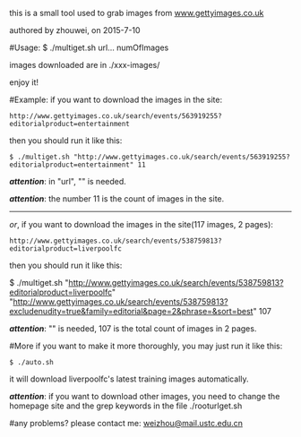 this is a small tool used to grab images from www.gettyimages.co.uk

authored by zhouwei, on 2015-7-10


#Usage:
    $ ./multiget.sh url… numOfImages

images downloaded are in ./xxx-images/

enjoy it!


#Example:
if you want to download the images in the site:

    http://www.gettyimages.co.uk/search/events/563919255?editorialproduct=entertainment

then you should run it like this:

    $ ./multiget.sh "http://www.gettyimages.co.uk/search/events/563919255?editorialproduct=entertainment" 11

***attention***: in "url", "" is needed.

***attention***: the number 11 is the count of images in the site.

*************************

*or*, if you want to download the images in the site(117 images, 2 pages):
    
    http://www.gettyimages.co.uk/search/events/538759813?editorialproduct=liverpoolfc

then you should run it like this:

$ ./multiget.sh "http://www.gettyimages.co.uk/search/events/538759813?editorialproduct=liverpoolfc" "http://www.gettyimages.co.uk/search/events/538759813?excludenudity=true&family=editorial&page=2&phrase=&sort=best" 107

***attention***: "" is needed, 107 is the total count of images in 2 pages.


#More
if you want to make it more thoroughly, you may just run it like this:

    $ ./auto.sh

it will download liverpoolfc's latest training images automatically. 

***attention***: if you want to download other images, you need to change the homepage site and the grep keywords in the file ./rooturlget.sh 


#any problems? 
please contact me: weizhou@mail.ustc.edu.cn
